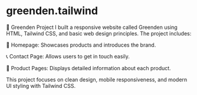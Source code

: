 # greenden.tailwind
🚀 Greenden Project
I built a responsive website called Greenden using HTML, Tailwind CSS, and basic web design principles.
The project includes:

🌿 Homepage: Showcases products and introduces the brand.

📞 Contact Page: Allows users to get in touch easily.

🛒 Product Pages: Displays detailed information about each product.

This project focuses on clean design, mobile responsiveness, and modern UI styling with Tailwind CSS.
